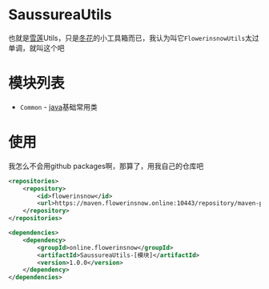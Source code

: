 # SaussureaUtils
也就是[雪莲](https://zh.wikipedia.org/wiki/%E9%9B%AA%E8%8E%B2)Utils，只是[冬花](https://github.com/flowerinsnowdh)的小工具箱而已，我认为叫它`FlowerinsnowUtils`太过单调，就叫这个吧

# 模块列表
- `Common` - [java](https://zh.wikipedia.org/wiki/Java)基础常用类

# 使用
我怎么不会用github packages啊，那算了，用我自己的仓库吧
```xml
<repositories>
    <repository>
        <id>flowerinsnow</id>
        <url>https://maven.flowerinsnow.online:10443/repository/maven-public/</url>
    </repository>
</repositories>
```
```xml
<dependencies>
    <dependency>
        <groupId>online.flowerinsnow</groupId>
        <artifactId>SaussureaUtils-[模块]</artifactId>
        <version>1.0.0</version>
    </dependency>
</dependencies>
```